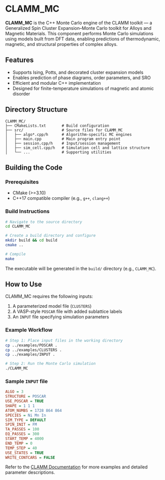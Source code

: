 # CLAMM_MC

**CLAMM_MC** is the C++ Monte Carlo engine of the CLAMM toolkit — a Generalized Spin Cluster Expansion–Monte Carlo toolkit for Alloys and Magnetic Materials. This component performs Monte Carlo simulations using models built from DFT data, enabling predictions of thermodynamic, magnetic, and structural properties of complex alloys.

## Features

- Supports Ising, Potts, and decorated cluster expansion models
- Enables prediction of phase diagrams, order parameters, and SRO
- Efficient and modular C++ implementation
- Designed for finite-temperature simulations of magnetic and atomic disorder

## Directory Structure

```
CLAMM_MC/
├── CMakeLists.txt       # Build configuration
├── src/                 # Source files for CLAMM_MC
│   ├── algo*.cpp/h      # Algorithm-specific MC engines
│   ├── main.cpp         # Main program entry point
│   ├── session.cpp/h    # Input/session management
│   ├── sim_cell.cpp/h   # Simulation cell and lattice structure
│   └── ...              # Supporting utilities
```

## Building the Code

### Prerequisites

- CMake (>=3.10)
- C++17 compatible compiler (e.g., `g++`, `clang++`)

### Build Instructions

```bash
# Navigate to the source directory
cd CLAMM_MC

# Create a build directory and configure
mkdir build && cd build
cmake ..

# Compile
make
```

The executable will be generated in the `build/` directory (e.g., `CLAMM_MC`).

## How to Use

CLAMM_MC requires the following inputs:

1. A parameterized model file (`CLUSTERS`)
2. A VASP-style `POSCAR` file with added sublattice labels
3. An `INPUT` file specifying simulation parameters

### Example Workflow

```bash
# Step 1: Place input files in the working directory
cp ../examples/POSCAR .
cp ../examples/CLUSTERS .
cp ../examples/INPUT .

# Step 2: Run the Monte Carlo simulation
./CLAMM_MC
```

### Sample `INPUT` file

```ini
ALGO = 3
STRUCTURE = POSCAR
USE_POSCAR = TRUE
SHAPE = 1 1 1
ATOM_NUMBS = 1728 864 864
SPECIES = Ni Mn In
SIM_TYPE = DEFAULT
SPIN_INIT = FM
TA_PASSES = 100
EQ_PASSES = 300
START_TEMP = 4000
END_TEMP = 0
TEMP_STEP = 40
USE_STATES = TRUE
WRITE_CONTCARS = FALSE
```

Refer to the [CLAMM Documentation](https://github.com/ertekin-research-group/xxx) for more examples and detailed parameter descriptions.

